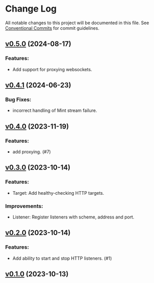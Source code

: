# Change Log

All notable changes to this project will be documented in this file.
See [Conventional Commits](Https://conventionalcommits.org) for commit guidelines.

<!-- changelog -->

## [v0.5.0](https://harton.dev/james/wayfarer/compare/v0.4.0...v0.5.0) (2024-08-17)




### Features:

* Add support for proxying websockets.

## [v0.4.1](https://harton.dev/james/wayfarer/compare/v0.4.0...v0.4.1) (2024-06-23)




### Bug Fixes:

* incorrect handling of Mint stream failure.

## [v0.4.0](https://harton.dev/james/wayfarer/compare/v0.3.0...v0.4.0) (2023-11-19)




### Features:

* add proxying. (#7)

## [v0.3.0](https://harton.dev/james/wayfarer/compare/v0.2.0...v0.3.0) (2023-10-14)




### Features:

* Target: Add healthy-checking HTTP targets.

### Improvements:

* Listener: Register listeners with scheme, address and port.

## [v0.2.0](https://harton.dev/james/wayfarer/compare/v0.1.0...v0.2.0) (2023-10-14)




### Features:

* Add ability to start and stop HTTP listeners. (#1)

## [v0.1.0](https://harton.dev/james/wayfarer/compare/v0.1.0...v0.1.0) (2023-10-13)



